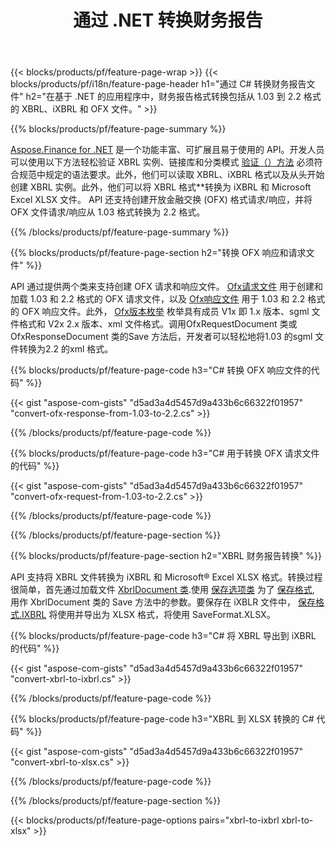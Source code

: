 ﻿---
title: 通过 .NET 转换财务报告
url: /zh/net/conversion/
description:  C# 代码通过 .NET 库将财务报告转换为 XBRL、iXBRL 和 OFX 文件格式。
---
{{< blocks/products/pf/feature-page-wrap >}}
{{< blocks/products/pf/i18n/feature-page-header h1="通过 C# 转换财务报告文件" h2="在基于 .NET 的应用程序中，财务报告格式转换包括从 1.03 到 2.2 格式的 XBRL、iXBRL 和 OFX 文件。" >}}

{{% blocks/products/pf/feature-page-summary %}}

[Aspose.Finance for .NET](https://products.aspose.com/finance/net/) 是一个功能丰富、可扩展且易于使用的 API。开发人员可以使用以下方法轻松验证 XBRL 实例、链接库和分类模式 [验证（）方法](https://apireference.aspose.com/finance/net/aspose.finance.xbrl/xbrlinstance/methods/validate) 必须符合规范中规定的语法要求。此外，他们可以读取 XBRL、iXBRL 格式以及从头开始创建 XBRL 实例。此外，他们可以将 XBRL 格式**转换为 iXBRL 和 Microsoft Excel XLSX 文件。 API 还支持创建开放金融交换 (OFX) 格式请求/响应，并将 OFX 文件请求/响应从 1.03 格式转换为 2.2 格式。

{{% /blocks/products/pf/feature-page-summary %}}

{{% blocks/products/pf/feature-page-section h2="转换 OFX 响应和请求文件" %}}

API 通过提供两个类来支持创建 OFX 请求和响应文件。 [Ofx请求文件](https://apireference.aspose.com/finance/net/aspose.finance.ofx/ofxrequestdocument) 用于创建和加载 1.03 和 2.2 格式的 OFX 请求文件，以及 [Ofx响应文件](https://apireference.aspose.com/finance/net/aspose.finance.ofx/ofxresponsedocument) 用于 1.03 和 2.2 格式的 OFX 响应文件。此外， [Ofx版本枚举](https://apireference.aspose.com/finance/net/aspose.finance.ofx/ofxversionenum) 枚举具有成员 V1x 即 1.x 版本、sgml 文件格式和 V2x 2.x 版本、xml 文件格式。调用OfxRequestDocument 类或OfxResponseDocument 类的Save 方法后，开发者可以轻松地将1.03 的sgml 文件转换为2.2 的xml 格式。


{{% blocks/products/pf/feature-page-code h3="C# 转换 OFX 响应文件的代码" %}}

{{< gist "aspose-com-gists" "d5ad3a4d5457d9a433b6c66322f01957" "convert-ofx-response-from-1.03-to-2.2.cs" >}} 

{{% /blocks/products/pf/feature-page-code %}}

{{% blocks/products/pf/feature-page-code h3="C# 用于转换 OFX 请求文件的代码" %}}

{{< gist "aspose-com-gists" "d5ad3a4d5457d9a433b6c66322f01957" "convert-ofx-request-from-1.03-to-2.2.cs" >}} 

{{% /blocks/products/pf/feature-page-code %}}

{{% /blocks/products/pf/feature-page-section %}}

{{% blocks/products/pf/feature-page-section h2="XBRL 财务报告转换" %}}

API 支持将 XBRL 文件转换为 iXBRL 和 Microsoft® Excel XLSX 格式。转换过程很简单，首先通过加载文件 [XbrlDocument 类](https://apireference.aspose.com/finance/net/aspose.finance.xbrl/xbrldocument).使用 [保存选项类](https://apireference.aspose.com/finance/net/aspose.finance.xbrl/saveoptions) 为了 [保存格式](https://apireference.aspose.com/finance/net/aspose.finance.xbrl/saveoptions/properties/saveformat), 用作 XbrlDocument 类的 Save 方法中的参数。要保存在 iXBLR 文件中， [保存格式.IXBRL](https://apireference.aspose.com/finance/net/aspose.finance.xbrl/saveformat) 将使用并导出为 XLSX 格式，将使用 SaveFormat.XLSX。

{{% blocks/products/pf/feature-page-code h3="C# 将 XBRL 导出到 iXBRL 的代码" %}}

{{< gist "aspose-com-gists" "d5ad3a4d5457d9a433b6c66322f01957" "convert-xbrl-to-ixbrl.cs" >}} 

{{% /blocks/products/pf/feature-page-code %}}

{{% blocks/products/pf/feature-page-code h3="XBRL 到 XLSX 转换的 C# 代码" %}}

{{< gist "aspose-com-gists" "d5ad3a4d5457d9a433b6c66322f01957" "convert-xbrl-to-xlsx.cs" >}} 

{{% /blocks/products/pf/feature-page-code %}}

{{% /blocks/products/pf/feature-page-section %}}

{{< blocks/products/pf/feature-page-options pairs="xbrl-to-ixbrl xbrl-to-xlsx" >}}